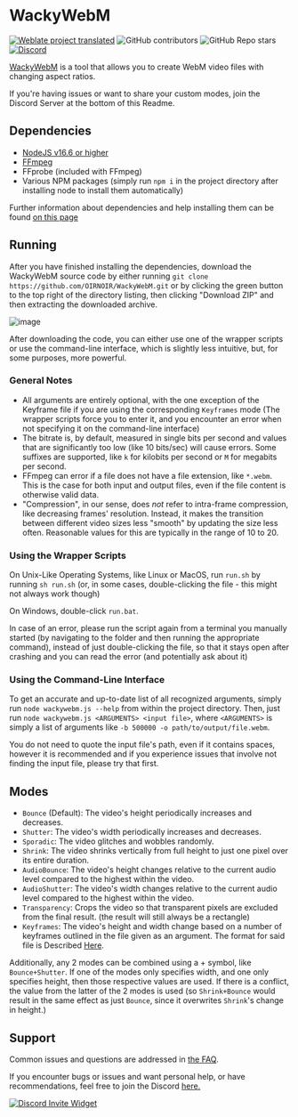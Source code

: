 # WackyWebM

[![Weblate project translated](https://img.shields.io/weblate/progress/wackywebm?server=https%3A%2F%2Ftranslate.kiaibot.com&style=for-the-badge)](https://translate.kiaibot.com/projects/wackywebm/wackywebm)
![GitHub contributors](https://img.shields.io/github/contributors/oirnoir/wackywebm?style=for-the-badge)
![GitHub Repo stars](https://img.shields.io/github/stars/oirnoir/wackywebm?style=for-the-badge)
[![Discord](https://img.shields.io/discord/1003791722574266488?style=for-the-badge)](https://discord.gg/wackywebm)

[WackyWebM](https://wackywebm.tech/) is a tool that allows you to create WebM video files with changing aspect ratios.

If you're having issues or want to share your custom modes, join the Discord Server at the bottom of this Readme.

## Dependencies

- [NodeJS v16.6 or higher](https://nodejs.org/en/download/)
- [FFmpeg](https://ffmpeg.org/download.html)
- FFprobe (included with FFmpeg)
- Various NPM packages (simply run `npm i` in the project directory after installing node to install them automatically)

Further information about dependencies and help installing them can be found [on this page](docs/dependencies.md)

## Running

After you have finished installing the dependencies, download the WackyWebM source code by either running `git clone https://github.com/OIRNOIR/WackyWebM.git` or by clicking the green button to the top right of the directory listing, then clicking "Download ZIP" and then extracting the downloaded archive.

![image](https://user-images.githubusercontent.com/69131802/182936318-d3c542bc-99a6-4f01-91e0-944c4e9bc0b0.png)

After downloading the code, you can either use one of the wrapper scripts or use the command-line interface, which is slightly less intuitive, but, for some purposes, more powerful.

### General Notes

- All arguments are entirely optional, with the one exception of the Keyframe file if you are using the corresponding `Keyframes` mode (The wrapper scripts force you to enter it, and you encounter an error when not specifying it on the command-line interface)
- The bitrate is, by default, measured in single bits per second and values that are significantly too low (like 10 bits/sec) will cause errors. Some suffixes are supported, like `k` for kilobits per second or `M` for megabits per second.
- FFmpeg can error if a file does not have a file extension, like `*.webm`. This is the case for both input and output files, even if the file content is otherwise valid data.
- "Compression", in our sense, does *not* refer to intra-frame compression, like decreasing frames' resolution. Instead, it makes the transition between different video sizes less "smooth" by updating the size less often. Reasonable values for this are typically in the range of 10 to 20.


### Using the Wrapper Scripts

On Unix-Like Operating Systems, like Linux or MacOS, run `run.sh` by running `sh run.sh` (or, in some cases, double-clicking the file - this might not always work though)

On Windows, double-click `run.bat`.

In case of an error, please run the script again from a terminal you manually started (by navigating to the folder and then running the appropriate command), instead of just double-clicking the file, so that it stays open after crashing and you can read the error (and potentially ask about it)

### Using the Command-Line Interface

To get an accurate and up-to-date list of all recognized arguments, simply run `node wackywebm.js --help` from within the project directory. Then, just run `node wackywebm.js <ARGUMENTS> <input file>`, where `<ARGUMENTS>` is simply a list of arguments like `-b 500000 -o path/to/output/file.webm`.

You do not need to quote the input file's path, even if it contains spaces, however it is recommended and if you experience issues that involve not finding the input file, please try that first.

## Modes

- `Bounce` (Default): The video's height periodically increases and decreases.
- `Shutter`: The video's width periodically increases and decreases.
- `Sporadic`: The video glitches and wobbles randomly.
- `Shrink`: The video shrinks vertically from full height to just one pixel over its entire duration.
- `AudioBounce`: The video's height changes relative to the current audio level compared to the highest within the video.
- `AudioShutter`: The video's width changes relative to the current audio level compared to the highest within the video.
- `Transparency`: Crops the video so that transparent pixels are excluded from the final result. (the result will still always be a rectangle)
- `Keyframes`: The video's height and width change based on a number of keyframes outlined in the file given as an argument. The format for said file is Described [Here](docs/keyframes.md).

Additionally, any 2 modes can be combined using a + symbol, like `Bounce+Shutter`. If one of the modes only specifies width, and one only specifies height, then those respective values are used. If there is a conflict, the value from the latter of the 2 modes is used (so `Shrink+Bounce` would result in the same effect as just `Bounce`, since it overwrites `Shrink`'s change in height.)

## Support

Common issues and questions are addressed in [the FAQ](docs/faq.md).

If you encounter bugs or issues and want personal help, or have recommendations, feel free to join the Discord [here.](https://discord.gg/TmyJfq49AP)

[![Discord Invite Widget](https://invidget.switchblade.xyz/EdrqJ6AMKF)](https://discord.gg/EdrqJ6AMKF)
